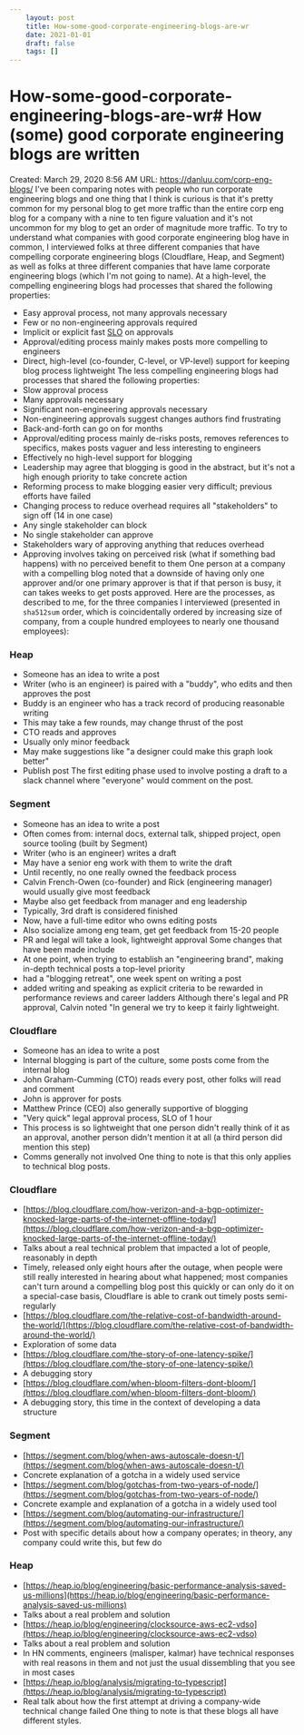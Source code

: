 ```yaml
---
 	layout: post
 	title: How-some-good-corporate-engineering-blogs-are-wr
 	date: 2021-01-01
 	draft: false
 	tags: []
---
```


# How-some-good-corporate-engineering-blogs-are-wr# How (some) good corporate engineering blogs are written
Created: March 29, 2020 8:56 AM
URL: https://danluu.com/corp-eng-blogs/
I've been comparing notes with people who run corporate engineering blogs and one thing that I think is curious is that it's pretty common for my personal blog to get more traffic than the entire corp eng blog for a company with a nine to ten figure valuation and it's not uncommon for my blog to get an order of magnitude more traffic.
To try to understand what companies with good corporate engineering blog have in common, I interviewed folks at three different companies that have compelling corporate engineering blogs (Cloudflare, Heap, and Segment) as well as folks at three different companies that have lame corporate engineering blogs (which I'm not going to name).
At a high-level, the compelling engineering blogs had processes that shared the following properties:
- Easy approval process, not many approvals necessary
- Few or no non-engineering approvals required
- Implicit or explicit fast [SLO](https://en.wikipedia.org/wiki/Service-level_objective) on approvals
- Approval/editing process mainly makes posts more compelling to engineers
- Direct, high-level (co-founder, C-level, or VP-level) support for keeping blog process lightweight
The less compelling engineering blogs had processes that shared the following properties:
- Slow approval process
- Many approvals necessary
- Significant non-engineering approvals necessary
- Non-engineering approvals suggest changes authors find frustrating
- Back-and-forth can go on for months
- Approval/editing process mainly de-risks posts, removes references to specifics, makes posts vaguer and less interesting to engineers
- Effectively no high-level support for blogging
- Leadership may agree that blogging is good in the abstract, but it's not a high enough priority to take concrete action
- Reforming process to make blogging easier very difficult; previous efforts have failed
- Changing process to reduce overhead requires all "stakeholders" to sign off (14 in one case)
- Any single stakeholder can block
- No single stakeholder can approve
- Stakeholders wary of approving anything that reduces overhead
- Approving involves taking on perceived risk (what if something bad happens) with no perceived benefit to them
One person at a company with a compelling blog noted that a downside of having only one approver and/or one primary approver is that if that person is busy, it can takes weeks to get posts approved.
Here are the processes, as described to me, for the three companies I interviewed (presented in `sha512sum` order, which is coincidentally ordered by increasing size of company, from a couple hundred employees to nearly one thousand employees):
### Heap
- Someone has an idea to write a post
- Writer (who is an engineer) is paired with a "buddy", who edits and then approves the post
- Buddy is an engineer who has a track record of producing reasonable writing
- This may take a few rounds, may change thrust of the post
- CTO reads and approves
- Usually only minor feedback
- May make suggestions like "a designer could make this graph look better"
- Publish post
The first editing phase used to involve posting a draft to a slack channel where "everyone" would comment on the post.
### Segment
- Someone has an idea to write a post
- Often comes from: internal docs, external talk, shipped project, open source tooling (built by Segment)
- Writer (who is an engineer) writes a draft
- May have a senior eng work with them to write the draft
- Until recently, no one really owned the feedback process
- Calvin French-Owen (co-founder) and Rick (engineering manager) would usually give most feedback
- Maybe also get feedback from manager and eng leadership
- Typically, 3rd draft is considered finished
- Now, have a full-time editor who owns editing posts
- Also socialize among eng team, get get feedback from 15-20 people
- PR and legal will take a look, lightweight approval
Some changes that have been made include
- At one point, when trying to establish an "engineering brand", making in-depth technical posts a top-level priority
- had a "blogging retreat", one week spent on writing a post
- added writing and speaking as explicit criteria to be rewarded in performance reviews and career ladders
Although there's legal and PR approval, Calvin noted "In general we try to keep it fairly lightweight.
### Cloudflare
- Someone has an idea to write a post
- Internal blogging is part of the culture, some posts come from the internal blog
- John Graham-Cumming (CTO) reads every post, other folks will read and comment
- John is approver for posts
- Matthew Prince (CEO) also generally supportive of blogging
- "Very quick" legal approval process, SLO of 1 hour
- This process is so lightweight that one person didn't really think of it as an approval, another person didn't mention it at all (a third person did mention this step)
- Comms generally not involved
One thing to note is that this only applies to technical blog posts.
### Cloudflare
- [https://blog.cloudflare.com/how-verizon-and-a-bgp-optimizer-knocked-large-parts-of-the-internet-offline-today/](https://blog.cloudflare.com/how-verizon-and-a-bgp-optimizer-knocked-large-parts-of-the-internet-offline-today/)
- Talks about a real technical problem that impacted a lot of people, reasonably in depth
- Timely, released only eight hours after the outage, when people were still really interested in hearing about what happened; most companies can't turn around a compelling blog post this quickly or can only do it on a special-case basis, Cloudflare is able to crank out timely posts semi-regularly
- [https://blog.cloudflare.com/the-relative-cost-of-bandwidth-around-the-world/](https://blog.cloudflare.com/the-relative-cost-of-bandwidth-around-the-world/)
- Exploration of some data
- [https://blog.cloudflare.com/the-story-of-one-latency-spike/](https://blog.cloudflare.com/the-story-of-one-latency-spike/)
- A debugging story
- [https://blog.cloudflare.com/when-bloom-filters-dont-bloom/](https://blog.cloudflare.com/when-bloom-filters-dont-bloom/)
- A debugging story, this time in the context of developing a data structure
### Segment
- [https://segment.com/blog/when-aws-autoscale-doesn-t/](https://segment.com/blog/when-aws-autoscale-doesn-t/)
- Concrete explanation of a gotcha in a widely used service
- [https://segment.com/blog/gotchas-from-two-years-of-node/](https://segment.com/blog/gotchas-from-two-years-of-node/)
- Concrete example and explanation of a gotcha in a widely used tool
- [https://segment.com/blog/automating-our-infrastructure/](https://segment.com/blog/automating-our-infrastructure/)
- Post with specific details about how a company operates; in theory, any company could write this, but few do
### Heap
- [https://heap.io/blog/engineering/basic-performance-analysis-saved-us-millions](https://heap.io/blog/engineering/basic-performance-analysis-saved-us-millions)
- Talks about a real problem and solution
- [https://heap.io/blog/engineering/clocksource-aws-ec2-vdso](https://heap.io/blog/engineering/clocksource-aws-ec2-vdso)
- Talks about a real problem and solution
- In HN comments, engineers (malisper, kalmar) have technical responses with real reasons in them and not just the usual dissembling that you see in most cases
- [https://heap.io/blog/analysis/migrating-to-typescript](https://heap.io/blog/analysis/migrating-to-typescript)
- Real talk about how the first attempt at driving a company-wide technical change failed
One thing to note is that these blogs all have different styles.
